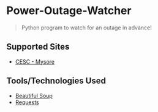# Power-Outage-Watcher

> Python program to watch for an outage in advance!

## Supported Sites

- [CESC - Mysore](https://www.cescmysore.in/cesc/main/home)

## Tools/Technologies Used

- [Beautiful Soup](https://pypi.org/project/beautifulsoup4/)
- [Requests](https://pypi.org/project/requests/)
